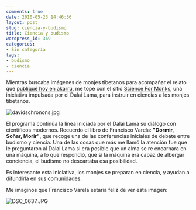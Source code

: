 ```yaml
---
comments: true
date: 2010-05-23 14:46:56
layout: post
slug: ciencia-y-budismo
title: Ciencia y budismo
wordpress_id: 369
categories:
- Sin categoría
tags:
- budismo
- ciencia
---
```


Mientras buscaba imágenes de monjes tibetanos para acompañar el relato que [publiqué hoy en akarrú](http://www.akarru.org/blog/2010/05/los-nueve-mil-millones-de-nombres-de-dios/), me topé con el sitio [Science For Monks](http://scienceformonks.org/), una iniciativa impulsada por el Dalai Lama, para instruir en ciencias a los monjes tibetanos.


![davidschronons.jpg](http://www.lnds.net/blog/images/davidschronons.jpg)
  


El programa continúa la linea iniciada por el Dalai Lama su diálogo con científicos modernos. Recuerdo el libro de Francisco Varela: **"Dormir, Soñar, Morir"**, que recoge una de las conferencias iniciales de debate entre budismo y ciencia. Una de las cosas que más me llamó la atención fue que le preguntaron al Dalai Lama si era posible que un alma se re encarnara en una máquina, a lo que respondió, que si la máquina era capaz de albergar conciencia, el budismo no descartaba esa posibilidad.

  


Es interesante esta iniciativa, los monjes se preparan en ciencia, y ayudan a difundirla en sus comunidades.

  


Me imaginos que Francisco Varela estaría feliz de ver esta imagen:

  


![DSC_0637.JPG](http://www.lnds.net/blog/images/DSC_0637.JPG)

  




